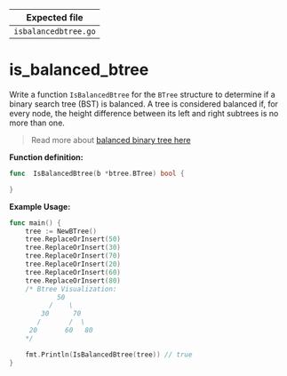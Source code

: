| Expected file        |
| -------------------- |
| `isbalancedbtree.go` |

# is_balanced_btree

Write a function `IsBalancedBtree` for the `BTree` structure to determine if a binary search tree (BST) is balanced. A tree is considered balanced if, for every node, the height difference between its left and right subtrees is no more than one.

> Read more about [balanced binary tree here](https://www.geeksforgeeks.org/balanced-binary-tree/?ref=header_search)

**Function definition:**

```go
func  IsBalancedBtree(b *btree.BTree) bool {

}
```

**Example Usage:**

```go
func main() {
    tree := NewBTree()
    tree.ReplaceOrInsert(50)
    tree.ReplaceOrInsert(30)
    tree.ReplaceOrInsert(70)
    tree.ReplaceOrInsert(20)
    tree.ReplaceOrInsert(60)
    tree.ReplaceOrInsert(80)
    /* Btree Visualization:
            50
          /    \
        30      70
       /       /  \
     20       60   80
    */

    fmt.Println(IsBalancedBtree(tree)) // true
}
```
